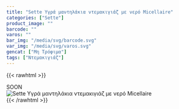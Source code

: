 ```yaml
---
title: "Sette Υγρά μαντηλάκια ντεμακιγιάζ με νερό Micellaire"
categories: ["Sette"]
product_image: ""
barcode: ""
varos: ""
bar_img: "/media/svg/barcode.svg"
var_img: "/media/svg/varos.svg"
gencat: ["Μη Τρόφιμα"]
tags: ["Ντεμακιγιάζ"]
---
```

{{< rawhtml >}}

<div class="sload441"><div class="product">SOON<br><div class="pimg"><img alt="Sette Υγρά μαντηλάκια ντεμακιγιάζ με νερό Micellaire" title="Sette Υγρά μαντηλάκια ντεμακιγιάζ με νερό Micellaire" src="/media/images/sette-ygra-manthlakia-ntemakigiaz-me-nero-micellaire.jpg"></div></div></div>
{{< /rawhtml >}}


